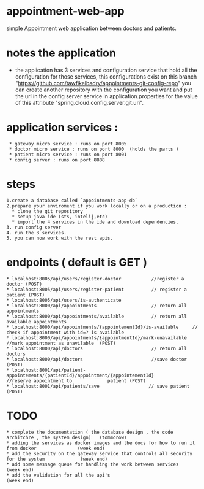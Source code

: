 # appointment-web-app
simple Appointment web application between doctors and patients.

# notes the application 
 * the application has 3 services and configuration service that hold all the configuration for those services, this            configurations exist on this branch "https://github.com/tawfikelbadry/appointments-git-config-repo" you can create another    repository with the configuration you want and put the url in the config server service in application.properties for the    value of this attribute "spring.cloud.config.server.git.uri".
 
# application services :
     * gateway micro service : runs on port 8005
     * doctor micro service : runs on port 8000  (holds the parts )
     * patient micro service : runs on port 8001
     * config server : runs on port 8888

# steps 
    1.create a database called `appointments-app-db`
    2.prepare your enviroment if you work locally or on a production :
      * clone the git repository
      * setup java ide (sts, intelij,etc)
      * import the 4 services in the ide and download dependencies.
    3. run config server
    4. run the 3 services.
    5. you can now work with the rest apis.

# endpoints ( default is GET )
    * localhost:8005/api/users/register-doctor           //register a doctor (POST)
    * localhost:8005/api/users/register-patient          // register a patient (POST)       
    * localhost:8005/api/users/is-authenticate
    * localhost:8000/api/appointments                    // return all appointments
    * localhost:8000/api/appointments/available          // return all available appointments
    * localhost:8000/api/appointments/{appointementId}/is-available     // check if appointment with id=? is available  
    * localhost:8000/api/appointments/{appointmentId}/mark-unavailable  //mark appointment as unavilable  (POST)
    * localhost:8000/api/doctors                         // return all doctors
    * localhost:8000/api/doctors                         //save doctor  (POST)
    * localhost:8001/api/patient-appointements/{patientId}/appointment/{appointementId}        //reserve appointment to             patient (POST)
    * localhost:8001/api/patients/save                  // save patient (POST)          

# TODO 
    * complete the documentation ( the database design , the code architchre , the system design)   (tommorow)
    * adding the services as docker images and the docs for how to run it from docker               (week end)
    * add the security on the gateway service that controls all security for the system             (week end)
    * add some message queue for handling the work between services                                 (week end)
    * add the validation for all the api's                                                          (week end)
